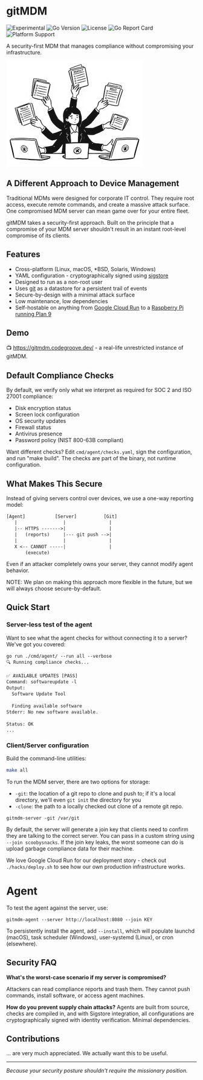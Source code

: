 # gitMDM

![Experimental](https://img.shields.io/badge/status-experimental-orange)
![Go Version](https://img.shields.io/github/go-mod/go-version/codeGROOVE-dev/gitMDM)
![License](https://img.shields.io/github/license/codeGROOVE-dev/gitMDM)
![Go Report Card](https://goreportcard.com/badge/github.com/codeGROOVE-dev/gitMDM)
![Platform Support](https://img.shields.io/badge/platform-linux%20%7C%20macos%20%7C%20bsd%20%7C%20windows%20%7C%20solaris%20%7C%20plan9%20-blue)

A security-first MDM that manages compliance without compromising your infrastructure.

![logo](./media/logo_small.png "gitMDM logo")

## A Different Approach to Device Management

Traditional MDMs were designed for corporate IT control. They require root access, execute remote commands, and create a massive attack surface. One compromised MDM server can mean game over for your entire fleet.

gitMDM takes a security-first approach. Built on the principle that a compromise of your MDM server shouldn't result in an instant root-level compromise of its clients.

## Features

* Cross-platform (Linux, macOS, *BSD, Solaris, Windows)
* YAML configuration - cryptographically signed using [sigstore](https://sigstore.org/)
* Designed to run as a non-root user
* Uses [git](https://git.org/) as a datastore for a persistent trail of events
* Secure-by-design with a minimal attack surface
* Low maintenance, low dependencies
* Self-hostable on anything from [Google Cloud Run](https://cloud.google.com/run) to a [Raspberry Pi running Plan 9](https://luksamuk.codes/posts/plan9-setup-rpi.html)

## Demo

📺 https://gitmdm.codegroove.dev/ - a real-life unrestricted instance of gitMDM.

## Default Compliance Checks

By default, we verify only what we interpret as required for SOC 2 and ISO 27001 compliance:

- Disk encryption status
- Screen lock configuration
- OS security updates
- Firewall status
- Antivirus presence
- Password policy (NIST 800-63B compliant)

Want different checks? Edit `cmd/agent/checks.yaml`, sign the configuration, and run "make build". The checks are part of the binary, not runtime configuration.

## What Makes This Secure

Instead of giving servers control over devices, we use a one-way reporting model:

```
[Agent]           [Server]          [Git]
   |                 |                |
   |-- HTTPS ------->|                |
   |   (reports)     |--- git push -->|
   |                 |                |
   X <-- CANNOT -----|                |
       (execute)
```

Even if an attacker completely owns your server, they cannot modify agent behavior.

NOTE: We plan on making this approach more flexible in the future, but we will always choose secure-by-default.

## Quick Start

### Server-less test of the agent

Want to see what the agent checks for without connecting it to a server? We've got you covered:

```
go run ./cmd/agent/ --run all --verbose
🔍 Running compliance checks...

✅ AVAILABLE UPDATES [PASS]
Command: softwareupdate -l
Output:
  Software Update Tool

  Finding available software
Stderr: No new software available.

Status: OK
...

```

### Client/Server configuration

Build the command-line utilities:

```bash
make all
```

To run the MDM server, there are two options for storage:

* `-git`: the location of a git repo to clone and push to; if it's a local directory, we'll even `git init` the directory for you
* `-clone`: the path to a locally checked out clone of a remote git repo.

```
gitmdm-server -git /var/git
```

By default, the server will generate a join key that clients need to confirm they are talking to the correct server. You can pass in a custom string using `--join scoobysnacks`. If the join key leaks, the worst someone can do is upload garbage compliance data for their machine.

We love Google Cloud Run for our deployment story - check out `./hacks/deploy.sh` to see how our own production infrastructure works.


# Agent

To test the agent against the server, use:

```
gitmdm-agent --server http://localhost:8080 --join KEY
```

To persistently install the agent, add `--install`, which will populate launchd (macOS), task scheduler (Windows), user-systemd (Linux), or cron (elsewhere).

## Security FAQ

**What's the worst-case scenario if my server is compromised?**

Attackers can read compliance reports and trash them. They cannot push commands, install software, or access agent machines.

**How do you prevent supply chain attacks?**
Agents are built from source, checks are compiled in, and with Sigstore integration, all configurations are cryptographically signed with identity verification. Minimal dependencies.

## Contributions

... are very much appreciated. We actually want this to be useful.

---

*Because your security posture shouldn't require the missionary position.*
